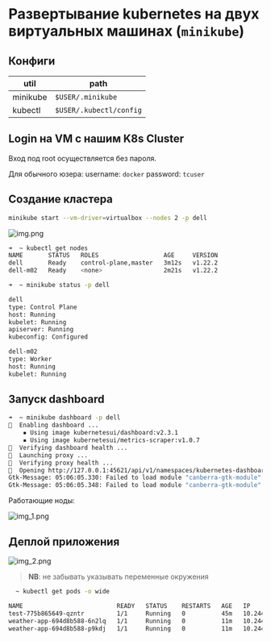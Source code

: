 # Развертывание kubernetes на двух виртуальных машинах (`minikube`)

## Конфиги

|util|path|
|---|---|
|minikube|`$USER/.minikube`
|kubectl|`$USER/.kubectl/config`|

## Login на VM с нашим K8s Cluster

Вход под root осуществляется без пароля.

Для обычного юзера:
username: `docker`
password: `tcuser`

## Создание кластера

```bash
minikube start --vm-driver=virtualbox --nodes 2 -p dell
```

![img.png](vm_nodes.png)

```bash
➜  ~ kubectl get nodes
NAME       STATUS   ROLES                  AGE     VERSION
dell       Ready    control-plane,master   3m12s   v1.22.2
dell-m02   Ready    <none>                 2m21s   v1.22.2
```

```bash
➜  ~ minikube status -p dell          

dell
type: Control Plane
host: Running
kubelet: Running
apiserver: Running
kubeconfig: Configured

dell-m02
type: Worker
host: Running
kubelet: Running

```

## Запуск dashboard

```bash
➜  ~ minikube dashboard -p dell
🔌  Enabling dashboard ...
    ▪ Using image kubernetesui/dashboard:v2.3.1
    ▪ Using image kubernetesui/metrics-scraper:v1.0.7
🤔  Verifying dashboard health ...
🚀  Launching proxy ...
🤔  Verifying proxy health ...
🎉  Opening http://127.0.0.1:45621/api/v1/namespaces/kubernetes-dashboard/services/http:kubernetes-dashboard:/proxy/ in your default browser...
Gtk-Message: 05:06:05.330: Failed to load module "canberra-gtk-module"
Gtk-Message: 05:06:05.348: Failed to load module "canberra-gtk-module"
```

Работающие ноды:

![img_1.png](nodes.png)

## Деплой приложения

![img_2.png](img/deployment.png)
> **NB**: не забывать указывать переменные окружения
```bash
  ~ kubectl get pods -o wide

NAME                          READY   STATUS    RESTARTS   AGE   IP            NODE       NOMINATED NODE   READINESS GATES
test-775b865649-qzntr         1/1     Running   0          45m   10.244.0.3    dell       <none>           <none>
weather-app-694d8b588-6n2lq   1/1     Running   0          11m   10.244.1.19   dell-m02   <none>           <none>
weather-app-694d8b588-p9kdj   1/1     Running   0          11m   10.244.1.18   dell-m02   <none>           <none>
```